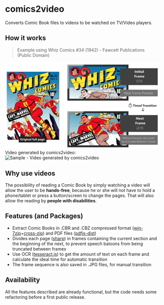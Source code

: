 # comics2video
Converts Comic Book files to videos to be watched on TV/Video players.
## How it works
> Example using Whiz Comics #34 (1942) - Fawcett Publications (Public Domain)

![How comics2video works](./docs/images/comics2video.jpg)
Video generated by comics2video:
![Sample - Video generated by comics2video](./docs/images/comics2video.gif)
## Why use videos
The possibility of reading a Comic Book by simply watching a video will allow the user to be **hands-free**, because he or she will not have to hold a phone/tablet or press a button/screen to change the pages.
That will also allow the reading by **people with disabilities**.
## Features (and Packages)
- Extract Comic Books in .CBR and .CBZ compressed format ([win-7zip](https://www.npmjs.com/package/win-7zip)+[cross-zip](https://www.npmjs.com/package/cross-unzip)) and PDF files ([pdfjs-dist](https://www.npmjs.com/package/pdfjs-dist))
- Divides each page ([sharp](https://www.npmjs.com/package/sharp)) in frames containing the current section and the beginning of the next, to prevent speech baloons from being truncated between frames
- Use OCR ([tesseract.js](https://www.npmjs.com/package/tesseract.js)) to get the amount of text on each frame and calculate the ideal time for automatic transition
- The frame sequence is also saved in .JPG files, for manual transition

## Availability
All the features described are already functional, but the code needs some refactoring before a first public release.